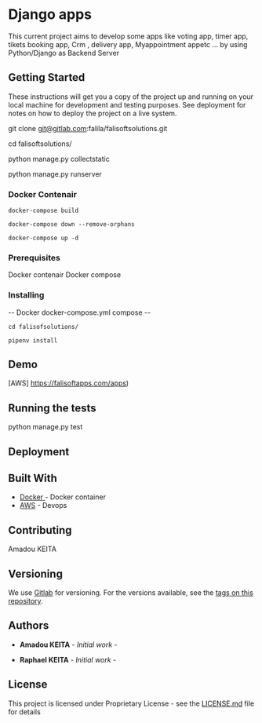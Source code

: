 # Django apps

This current project aims to develop some apps like voting app, timer app, tikets booking app, Crm , delivery app, Myappointment appetc ... by using Python/Django as Backend Server 

## Getting Started

These instructions will get you a copy of the project up and running on your local machine for development and testing purposes. See deployment for notes on how to deploy the project on a live system.

git clone git@gitlab.com:falila/falisoftsolutions.git

cd falisoftsolutions/

python manage.py collectstatic

python manage.py runserver

### Docker Contenair

``` 
docker-compose build

docker-compose down --remove-orphans

docker-compose up -d 
```

### Prerequisites

Docker contenair
Docker compose


### Installing

-- Docker docker-compose.yml compose --

```
cd falisofsolutions/

pipenv install

```

## Demo 

[AWS] https://falisoftapps.com/apps)

## Running the tests

python manage.py test


## Deployment

 

## Built With

* [Docker ](https://docker.com/) - Docker container
* [AWS](https://falisolfapps.com/apps) - Devops

## Contributing

 Amadou KEITA

## Versioning

We use [Gitlab](https://gitlab.com/) for versioning. For the versions available, see the [tags on this repository](https://gitlab.com/falila/react_apps/). 

## Authors

* **Amadou KEITA** - *Initial work* - [](https://gitlab.com/falila/falisoftsolutions/)

* **Raphael KEITA** - *Initial work* - [](https://gitlab.com/falila/falisoftsolutions/)


## License

This project is licensed under Proprietary License - see the [LICENSE.md](LICENSE.md) file for details
